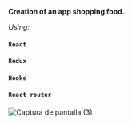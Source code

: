 **Creation of an app shopping food.**


*Using:* 



#### `React`
#### `Redux` 
#### `Hooks`
#### `React router`




![Captura de pantalla (3)](https://user-images.githubusercontent.com/61642464/92202232-27bb6200-ee44-11ea-894c-483852a6137c.png)
